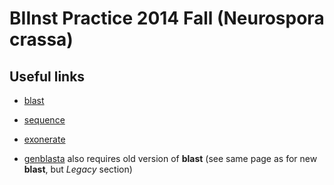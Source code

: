 BIInst Practice 2014 Fall (Neurospora crassa)
===============================================================

Useful links
------------

 * [blast](http://blast.ncbi.nlm.nih.gov/Blast.cgi?PAGE_TYPE=BlastDocs&DOC_TYPE=Download)
 
 * [sequence](http://www.broadinstitute.org/annotation/genome/neurospora/Downloads.html)
 
 * [exonerate](http://www.ebi.ac.uk/~guy/exonerate/)
 
 * [genblasta](http://genome.sfu.ca/genblast/download.html) also requires old version of **blast**
   (see same page as for new **blast**, but *Legacy* section) 
 


